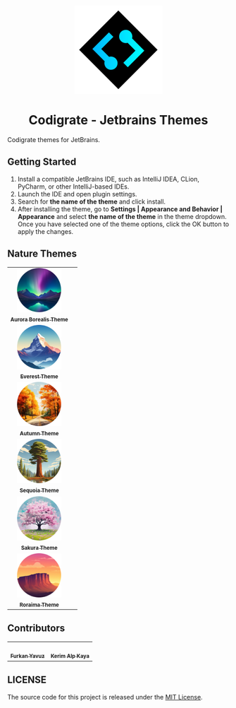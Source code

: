 <p align="center">
   <a href="https://codigrate.com">
    <img src="./icon.png" alt="Logo" width=200>
  </a>
</p>

<h1 align="center">
Codigrate - Jetbrains Themes
</h1>

<!-- Plugin description -->
Codigrate themes for JetBrains.

## Getting Started

1. Install a compatible JetBrains IDE, such as IntelliJ IDEA, CLion, PyCharm, or other IntelliJ-based IDEs.
2. Launch the IDE and open plugin settings.
3. Search for **the name of the theme** and click install.
4. After installing the theme, go to **Settings | Appearance and Behavior | Appearance** and select **the name of the
   theme** in the theme dropdown. Once you have selected one of the theme options, click the OK button to apply the
   changes.

<!-- Plugin description end -->

## Nature Themes

<!-- THEMES-LIST:START - Do not remove or modify this section -->
<!-- prettier-ignore-start -->
<!-- markdownlint-disable -->
<table> 
   <tr>
      <td align="center">
         <a href="https://github.com/codigrate/jetbrains-themes/tree/main/nature-themes/aurora-borealis-theme">
            <img src="nature-themes/aurora-borealis-theme/icon.png" width="100px;" alt=""/>
            <br/>
            <sub>
               <b>Aurora Borealis Theme</b>
            </sub>
         </a>
      </td>
      <td align="left">
         <a href="https://plugins.jetbrains.com/plugin/22487-aurora-borealis-theme">
            <img src="https://img.shields.io/jetbrains/plugin/v/22487-aurora-borealis-theme.svg?label=Version&style=for-the-badge&logo=jetbrains" height="28px;" alt=""/>
            <br/>
            <img src="https://img.shields.io/jetbrains/plugin/d/22487-aurora-borealis-theme.svg?style=for-the-badge&logo=jetbrains" height="28px;" alt=""/>
            <br/>
            <img src="https://img.shields.io/jetbrains/plugin/r/rating/22487-aurora-borealis-theme?label=Rating&style=for-the-badge&logo=jetbrains" height="28px;" alt=""/>
         </a>
      </td>
   </tr>
   <tr>
      <td align="center">
         <a href="https://github.com/codigrate/jetbrains-themes/tree/main/nature-themes/everest-theme">
            <img src="nature-themes/everest-theme/icon.png" width="100px;" alt=""/>
            <br/>
            <sub>
               <b>Everest Theme</b>
            </sub>
         </a>
      </td>
      <td align="left">
         <a href="https://plugins.jetbrains.com/plugin/22653-everest-theme">
            <img src="https://img.shields.io/jetbrains/plugin/v/22653-everest-theme.svg?label=Version&style=for-the-badge&logo=jetbrains" height="28px;" alt=""/>
            <br/>
            <img src="https://img.shields.io/jetbrains/plugin/d/22653-everest-theme.svg?style=for-the-badge&logo=jetbrains" height="28px;" alt=""/>
            <br/>
            <img src="https://img.shields.io/jetbrains/plugin/r/rating/22653-everest-theme?label=Rating&style=for-the-badge&logo=jetbrains" height="28px;" alt=""/>
         </a>
      </td> 
   </tr>
   <tr>
      <td align="center">
         <a href="https://github.com/codigrate/jetbrains-themes/tree/main/nature-themes/autumn-theme">
            <img src="nature-themes/autumn-theme/icon.png" width="100px;" alt=""/>
            <br/>
            <sub>
               <b>Autumn Theme</b>
            </sub>
         </a>
      </td>
      <td align="left">
         <a href="https://plugins.jetbrains.com/plugin/22700-autumn-theme">
            <img src="https://img.shields.io/jetbrains/plugin/v/22700-autumn-theme.svg?label=Version&style=for-the-badge&logo=jetbrains" height="28px;" alt=""/>
            <br/>
            <img src="https://img.shields.io/jetbrains/plugin/d/22700-autumn-theme.svg?style=for-the-badge&logo=jetbrains" height="28px;" alt=""/>
            <br/>
            <img src="https://img.shields.io/jetbrains/plugin/r/rating/22700-autumn-theme?label=Rating&style=for-the-badge&logo=jetbrains" height="28px;" alt=""/>
         </a>
      </td> 
   </tr>
   <tr>
      <td align="center">
         <a href="https://github.com/codigrate/jetbrains-themes/tree/main/nature-themes/sequoia-theme">
            <img src="nature-themes/sequoia-theme/icon.png" width="100px;" alt=""/>
            <br/>
            <sub>
               <b>Sequoia Theme</b>
            </sub>
         </a>
      </td>
      <td align="left">
         <a href="https://plugins.jetbrains.com/plugin/22826-sequoia-theme">
            <img src="https://img.shields.io/jetbrains/plugin/v/22826-sequoia-theme.svg?label=Version&style=for-the-badge&logo=jetbrains" height="28px;" alt=""/>
            <br/>
            <img src="https://img.shields.io/jetbrains/plugin/d/22826-sequoia-theme.svg?style=for-the-badge&logo=jetbrains" height="28px;" alt=""/>
            <br/>
            <img src="https://img.shields.io/jetbrains/plugin/r/rating/22826-sequoia-theme?label=Rating&style=for-the-badge&logo=jetbrains" height="28px;" alt=""/>
         </a>
      </td>
   </tr>
   <tr>
      <td align="center">
         <a href="https://github.com/codigrate/jetbrains-themes/tree/main/nature-themes/sakura-theme">
            <img src="nature-themes/sakura-theme/icon.png" width="100px;" alt=""/>
            <br/>
            <sub>
               <b>Sakura Theme</b>
            </sub>
         </a>
      </td>
      <td align="left">
         <a href="https://plugins.jetbrains.com/plugin/22872-sakura-theme">
            <img src="https://img.shields.io/jetbrains/plugin/v/22872-sakura-theme.svg?label=Version&style=for-the-badge&logo=jetbrains" height="28px;" alt=""/>
            <br/>
            <img src="https://img.shields.io/jetbrains/plugin/d/22872-sakura-theme.svg?style=for-the-badge&logo=jetbrains" height="28px;" alt=""/>
            <br/>
            <img src="https://img.shields.io/jetbrains/plugin/r/rating/22872-sakura-theme?label=Rating&style=for-the-badge&logo=jetbrains" height="28px;" alt=""/>
         </a>
      </td>
   </tr>
   <tr>
      <td align="center">
         <a href="https://github.com/codigrate/jetbrains-themes/tree/main/nature-themes/roraima-theme">
            <img src="nature-themes/roraima-theme/icon.png" width="100px;" alt=""/>
            <br/>
            <sub>
               <b>Roraima Theme</b>
            </sub>
         </a>
      </td>
      <td align="left">
         <a href="https://plugins.jetbrains.com/plugin/00000-roraima-theme">
            <img src="https://img.shields.io/jetbrains/plugin/v/00000-roraima-theme.svg?label=Version&style=for-the-badge&logo=jetbrains" height="28px;" alt=""/>
            <br/>
            <img src="https://img.shields.io/jetbrains/plugin/d/00000-roraima-theme.svg?style=for-the-badge&logo=jetbrains" height="28px;" alt=""/>
            <br/>
            <img src="https://img.shields.io/jetbrains/plugin/r/rating/00000-roraima-theme?label=Rating&style=for-the-badge&logo=jetbrains" height="28px;" alt=""/>
         </a>
      </td>
   </tr>
</table>

<!-- markdownlint-enable -->
<!-- prettier-ignore-end -->

<!-- THEMES-LIST:END -->

## Contributors

<!-- ALL-CONTRIBUTORS-LIST:START - Do not remove or modify this section -->
<!-- prettier-ignore-start -->
<!-- markdownlint-disable -->
<table>
   <tr>
      <td align="center"><a href="https://github.com/furknyavuz"><img src="https://avatars0.githubusercontent.com/u/2248168?s=460&u=435ef6ade0785a7a135ce56cae751fb3ade1d126&v=4" width="100px;" alt=""/><br /><sub><b>Furkan Yavuz</b></sub></a><br /></td>
      <td align="center"><a href="https://github.com/kerimalp"><img src="https://avatars.githubusercontent.com/u/90132495?v=4" width="100px;" alt=""/><br /><sub><b>Kerim Alp Kaya</b></sub></a><br /></td>
   </tr>
</table>

<!-- markdownlint-enable -->
<!-- prettier-ignore-end -->

<!-- ALL-CONTRIBUTORS-LIST:END -->

## LICENSE

The source code for this project is released under the [MIT License](LICENSE).
